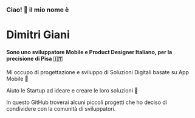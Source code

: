 ### Ciao! 👋 il mio nome è
# Dimitri Giani
#### Sono uno sviluppatore Mobile e Product Designer Italiano, per la precisione di Pisa 🇮🇹

Mi occupo di progettazione e sviluppo di Soluzioni Digitali basate su App Mobile 📱

Aiuto le Startup ad ideare e creare le loro soluzioni 🚀


In questo GitHub troverai alcuni piccoli progetti che ho deciso di condividere con la comunità di sviluppatori.

<!--
**dimix/dimix** is a ✨ _special_ ✨ repository because its `README.md` (this file) appears on your GitHub profile.

Here are some ideas to get you started:

- 🔭 I’m currently working on ...
- 🌱 I’m currently learning ...
- 👯 I’m looking to collaborate on ...
- 🤔 I’m looking for help with ...
- 💬 Ask me about ...
- 📫 How to reach me: ...
- 😄 Pronouns: ...
- ⚡ Fun fact: ...
-->
